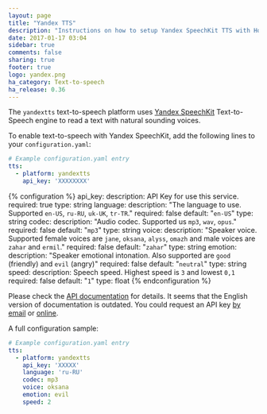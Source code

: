 ```yaml
---
layout: page
title: "Yandex TTS"
description: "Instructions on how to setup Yandex SpeechKit TTS with Home Assistant."
date: 2017-01-17 03:04
sidebar: true
comments: false
sharing: true
footer: true
logo: yandex.png
ha_category: Text-to-speech
ha_release: 0.36
---
```


The `yandextts` text-to-speech platform uses [Yandex SpeechKit](https://tech.yandex.com/speechkit/) Text-to-Speech engine to read a text with natural sounding voices.

To enable text-to-speech with Yandex SpeechKit, add the following lines to your `configuration.yaml`:

```yaml
# Example configuration.yaml entry
tts:
  - platform: yandextts
    api_key: 'XXXXXXXX'
```

{% configuration %}
api_key:
  description: API Key for use this service.
  required: true
  type: string
language:
  description: "The language to use. Supported `en-US`, `ru-RU`, `uk-UK`, `tr-TR`."
  required: false
  default: "`en-US`"
  type: string
codec:
  description: "Audio codec. Supported us `mp3`, `wav`, `opus`."
  required: false
  default: "`mp3`"
  type: string
voice:
  description: "Speaker voice. Supported female voices are `jane`, `oksana`, `alyss`, `omazh` and male voices are `zahar` and `ermil`."
  required: false
  default: "`zahar`"
  type: string
emotion:
  description: "Speaker emotional intonation. Also supported are `good` (friendly) and `evil` (angry)"
  required: false
  default: "`neutral`"
  type: string
speed:
  description: Speech speed. Highest speed is `3` and lowest `0,1`
  required: false
  default: "`1`"
  type: float
{% endconfiguration %}

Please check the [API documentation](https://tech.yandex.com/speechkit/cloud/doc/guide/concepts/tts-http-request-docpage/) for details. It seems that the English version of documentation is outdated. You could request an API key [by email](https://tech.yandex.com/speechkit/cloud/) or [online](https://developer.tech.yandex.ru/).

A full configuration sample:

```yaml
# Example configuration.yaml entry
tts:
  - platform: yandextts
    api_key: 'XXXXX'
    language: 'ru-RU'
    codec: mp3
    voice: oksana
    emotion: evil
    speed: 2
```
